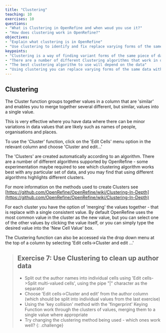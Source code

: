 ```yaml
---
title: "Clustering"
teaching: 10
exercises: 10
questions:
- "What is Clustering in OpenRefine and when woud you use it?"
- "How does clustering work in OpenRefine?"
objectives:
- "Explain what clustering is in OpenRefine"
- "Use clustering to identify and fix replace varying forms of the same data with a single consistent value"
keypoints:
- "Clustering is a way of finding variant forms of the same piece of data within a dataset (e.g. different spellings of a name)"
- "There are a number of different Clustering algorithms that work in different ways and will produce different results"
- "The best clustering algorithm to use will depend on the data"
- "Using clustering you can replace varying forms of the same data with a single consistent value"
---
```


## Clustering
The Cluster function groups together values in a column that are 'similar' and enables you to merge together several different, but similar, values into a single value.

This is very effective where you have data where there can be minor variations in data values that are likely such as names of people, organisations and places.

To use the 'Cluster' function, click on the 'Edit Cells' menu option in the relevant column and choose 'Cluster and edit...'

The 'Clusters' are created automatically according to an algorithm. There are a number of different algorithms supported by OpenRefine - some experimentation maybe required to see which clustering algorithm works best with any particular set of data, and you may find that using different algorithms highlights different clusters.

For more information on the methods used to create Clusters see [https://github.com/OpenRefine/OpenRefine/wiki/Clustering-In-Depth](https://github.com/OpenRefine/OpenRefine/wiki/Clustering-In-Depth)

For each cluster you have the option of 'merging' the values together - that is replace with a single consistent value. By default OpenRefine uses the most common value in the cluster as the new value, but you can select one of the other values by clicking the value itself, or you can simply type the desired value into the 'New Cell Value' box.

The Clustering function can also be accessed via the drop down menu at the top of a column by selecting 'Edit cells->Cluster and edit …'

>## Exercise 7: Use Clustering to clean up author data
>* Split out the author names into individual cells using 'Edit cells->Split multi-valued cells', using the pipe "\|" character as the separator
>* Choose 'Edit cells->Cluster and edit' from the author column (which should be split into individual values from the last exercise)
>* Using the 'key collision' method with the 'fingerprint' Keying Function work through the clusters of values, merging them to a single value where appropriate
>* Try changing the clustering method being used - which ones work well?
{: .challenge}
